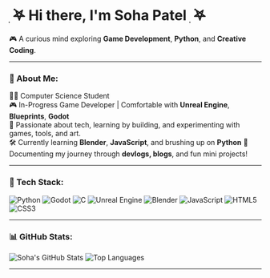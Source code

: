 #  ִ ࣪𖤐 Hi there, I'm Soha Patel ִ ࣪𖤐

🎮 A curious mind exploring **Game Development**, **Python**, and **Creative Coding**.

---

### 🧠 About Me:

🧑‍🎓 Computer Science Student  
🎮 In-Progress Game Developer | Comfortable with **Unreal Engine**, **Blueprints**, **Godot**  
🚀 Passionate about tech, learning by building, and experimenting with games, tools, and art.  
🛠️ Currently learning **Blender**, **JavaScript**, and brushing up on **Python**
📓 Documenting my journey through **devlogs, blogs**, and fun mini projects!

---

### 🔧 Tech Stack:

![Python](https://img.shields.io/badge/-Python-3776AB?logo=python&logoColor=white)
![Godot](https://img.shields.io/badge/-Godot-478CBF?logo=godotengine&logoColor=white)
![C](https://img.shields.io/badge/-C-00599C?logo=c&logoColor=white)
![Unreal Engine](https://img.shields.io/badge/-Unreal%20Engine-000000?logo=unrealengine&logoColor=white)
![Blender](https://img.shields.io/badge/-Blender-F5792A?logo=blender&logoColor=white)
![JavaScript](https://img.shields.io/badge/-JavaScript-F7DF1E?logo=javascript&logoColor=black)
![HTML5](https://img.shields.io/badge/-HTML5-E34F26?logo=html5&logoColor=white)
![CSS3](https://img.shields.io/badge/-CSS3-1572B6?logo=css3&logoColor=white)

---

### 📊 GitHub Stats:

![Soha's GitHub Stats](https://github-readme-stats.vercel.app/api?Sooooh2=Sooooh2&show_icons=true&theme=radical)
![Top Languages](https://github-readme-stats.vercel.app/api/top-langs/?username=Sooooh2&layout=compact&theme=radical)

---
